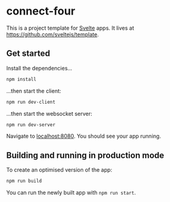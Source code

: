 # connect-four

This is a project template for [Svelte](https://svelte.dev) apps. It lives at https://github.com/sveltejs/template.

## Get started

Install the dependencies...

```bash
npm install
```

...then start the client:

```bash
npm run dev-client
```


...then start the websocket server:

```bash
npm run dev-server
```

Navigate to [localhost:8080](http://localhost:8080). You should see your app running. 

## Building and running in production mode

To create an optimised version of the app:

```bash
npm run build
```

You can run the newly built app with `npm run start`. 
